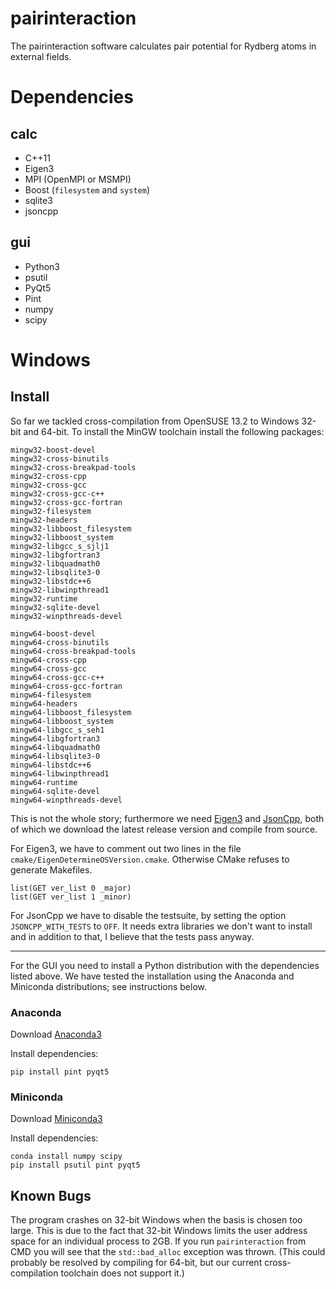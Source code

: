 # pairinteraction

The pairinteraction software calculates pair potential for Rydberg
atoms in external fields.

# Dependencies

## calc

- C++11
- Eigen3
- MPI (OpenMPI or MSMPI)
- Boost (`filesystem` and `system`)
- sqlite3
- jsoncpp

## gui

- Python3
- psutil
- PyQt5
- Pint
- numpy
- scipy

# Windows

## Install

So far we tackled cross-compilation from OpenSUSE 13.2 to Windows
32-bit and 64-bit.  To install the MinGW toolchain install the
following packages:

    mingw32-boost-devel
    mingw32-cross-binutils
    mingw32-cross-breakpad-tools
    mingw32-cross-cpp
    mingw32-cross-gcc
    mingw32-cross-gcc-c++
    mingw32-cross-gcc-fortran
    mingw32-filesystem
    mingw32-headers
    mingw32-libboost_filesystem
    mingw32-libboost_system
    mingw32-libgcc_s_sjlj1
    mingw32-libgfortran3
    mingw32-libquadmath0
    mingw32-libsqlite3-0
    mingw32-libstdc++6
    mingw32-libwinpthread1
    mingw32-runtime
    mingw32-sqlite-devel
    mingw32-winpthreads-devel

    mingw64-boost-devel
    mingw64-cross-binutils
    mingw64-cross-breakpad-tools
    mingw64-cross-cpp
    mingw64-cross-gcc
    mingw64-cross-gcc-c++
    mingw64-cross-gcc-fortran
    mingw64-filesystem
    mingw64-headers
    mingw64-libboost_filesystem
    mingw64-libboost_system
    mingw64-libgcc_s_seh1
    mingw64-libgfortran3
    mingw64-libquadmath0
    mingw64-libsqlite3-0
    mingw64-libstdc++6
    mingw64-libwinpthread1
    mingw64-runtime
    mingw64-sqlite-devel
    mingw64-winpthreads-devel

This is not the whole story; furthermore we need
[Eigen3](http://eigen.tuxfamily.org/) and
[JsonCpp](https://github.com/open-source-parsers/jsoncpp), both of
which we download the latest release version and compile from source.

For Eigen3, we have to comment out two lines in the file
`cmake/EigenDetermineOSVersion.cmake`.  Otherwise CMake refuses to
generate Makefiles.

    list(GET ver_list 0 _major)
    list(GET ver_list 1 _minor)

For JsonCpp we have to disable the testsuite, by setting the option
`JSONCPP_WITH_TESTS` to `OFF`.  It needs extra libraries we don't want
to install and in addition to that, I believe that the tests pass
anyway.

---

For the GUI you need to install a Python distribution with the
dependencies listed above.  We have tested the installation using the
Anaconda and Miniconda distributions; see instructions below.

### Anaconda

Download [Anaconda3](https://www.continuum.io/downloads)

Install dependencies:

    pip install pint pyqt5

### Miniconda

Download [Miniconda3](http://conda.pydata.org/miniconda.html)

Install dependencies:

    conda install numpy scipy
    pip install psutil pint pyqt5

## Known Bugs

The program crashes on 32-bit Windows when the basis is chosen too
large.  This is due to the fact that 32-bit Windows limits the user
address space for an individual process to 2GB.  If you run
`pairinteraction` from CMD you will see that the `std::bad_alloc`
exception was thrown.  (This could probably be resolved by compiling
for 64-bit, but our current cross-compilation toolchain does not
support it.)